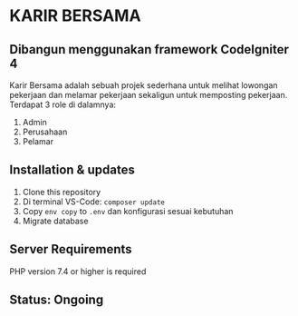 # KARIR BERSAMA

## Dibangun menggunakan framework CodeIgniter 4

Karir Bersama adalah sebuah projek sederhana untuk melihat lowongan pekerjaan dan melamar pekerjaan sekaligun untuk memposting pekerjaan.
Terdapat 3 role di dalamnya:
  1. Admin
  2. Perusahaan
  3. Pelamar

## Installation & updates
  1. Clone this repository
  2. Di terminal VS-Code: `composer update`
  3. Copy `env copy` to `.env` dan konfigurasi sesuai kebutuhan
  4. Migrate database

## Server Requirements
PHP version 7.4 or higher is required

## Status: Ongoing
